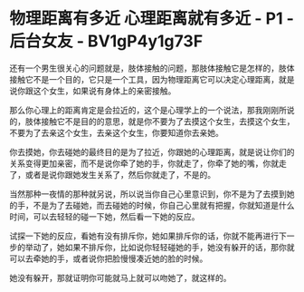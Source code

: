 # 物理距离有多近  心理距离就有多近 - P1 - 后台女友 - BV1gP4y1g73F

还有一个男生很关心的问题就是，肢体接触的问题，那肢体接触它是怎样的，肢体接触它不是一个目的，它只是一个工具，因为物理距离它可以决定心理距离，就是说你跟这个女生，如果说有身体上的亲密接触。

那么你心理上的距离肯定是会拉近的，这个是心理学上的一个说法，那我刚刚所说的，肢体接触它不是目的的意思，就是你不要为了去摸这个女生，去摸这个女生，不要为了去亲这个女生，去亲这个女生，你要知道你去亲她。

你去摸她，你去碰她的最终目的是为了拉近，你跟她的心理距离，就是说让你们的关系变得更加亲密，而不是说你牵了她的手，你就走了，你牵了她的嘴，你就走了，或者是说你跟她发生关系了，然后你就走了，不是的。

当然那种一夜情的那种就另说，所以说当你自己心里意识到，你不是为了去摸到她的手，不是为了去碰她，而去碰她的时候，你自己心里就有把握，你就知道是什么时间，可以去轻轻的碰一下她，然后看一下她的反应。

试探一下她的反应，看她有没有排斥你，她如果排斥你的话，你就不能再进行下一步的举动了，她如果不排斥你，比如说你轻轻碰她的手，她没有躲开的话，那你就可以去牵她的手，或者说你把脸慢慢凑近她的脸的时候。

她没有躲开，那就证明你可能就马上就可以吻她了，就这样的。